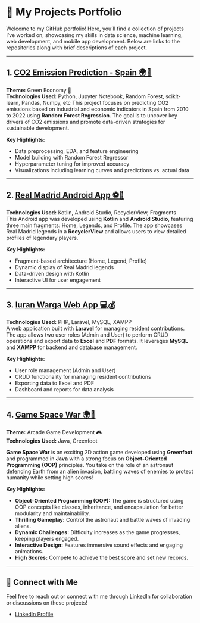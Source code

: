 # 🚀 My Projects Portfolio

Welcome to my GitHub portfolio! Here, you’ll find a collection of projects I’ve worked on, showcasing my skills in data science, machine learning, web development, and mobile app development. Below are links to the repositories along with brief descriptions of each project.

---

## 1. **[CO2 Emission Prediction - Spain 🌍💨](https://github.com/ikhsannovianto/co2-emission-prediction-spain)**  
**Theme:** Green Economy 🌱  
**Technologies Used:** Python, Jupyter Notebook, Random Forest, scikit-learn, Pandas, Numpy, etc
This project focuses on predicting CO2 emissions based on industrial and economic indicators in Spain from 2010 to 2022 using **Random Forest Regression**. The goal is to uncover key drivers of CO2 emissions and promote data-driven strategies for sustainable development. 

**Key Highlights:**  
- Data preprocessing, EDA, and feature engineering  
- Model building with Random Forest Regressor  
- Hyperparameter tuning for improved accuracy  
- Visualizations including learning curves and predictions vs. actual data

---

## 2. **[Real Madrid Android App ⚽📱](https://github.com/ikhsannovianto/Real-Madrid-App)**  
**Technologies Used:** Kotlin, Android Studio, RecyclerView, Fragments  
This Android app was developed using **Kotlin** and **Android Studio**, featuring three main fragments: Home, Legends, and Profile. The app showcases Real Madrid legends in a **RecyclerView** and allows users to view detailed profiles of legendary players.

**Key Highlights:**  
- Fragment-based architecture (Home, Legend, Profile)  
- Dynamic display of Real Madrid legends  
- Data-driven design with Kotlin  
- Interactive UI for user engagement

---

## 3. **[Iuran Warga Web App 💻💰](https://github.com/ikhsannovianto/Iuran-Warga-App)**  
**Technologies Used:** PHP, Laravel, MySQL, XAMPP  
A web application built with **Laravel** for managing resident contributions. The app allows two user roles (Admin and User) to perform CRUD operations and export data to **Excel** and **PDF** formats. It leverages **MySQL** and **XAMPP** for backend and database management.

**Key Highlights:**  
- User role management (Admin and User)  
- CRUD functionality for managing resident contributions  
- Exporting data to Excel and PDF  
- Dashboard and reports for data analysis

---

## 4. **[Game Space War 🌍👾](https://github.com/ikhsannovianto/Game-Space-War)**  
**Theme:** Arcade Game Development 🎮  
**Technologies Used:** Java, Greenfoot  

**Game Space War** is an exciting 2D action game developed using **Greenfoot** and programmed in **Java** with a strong focus on **Object-Oriented Programming (OOP)** principles. You take on the role of an astronaut defending Earth from an alien invasion, battling waves of enemies to protect humanity while setting high scores!

**Key Highlights:**  
- **Object-Oriented Programming (OOP):** The game is structured using OOP concepts like classes, inheritance, and encapsulation for better modularity and maintainability.  
- **Thrilling Gameplay:** Control the astronaut and battle waves of invading aliens.  
- **Dynamic Challenges:** Difficulty increases as the game progresses, keeping players engaged.  
- **Interactive Design:** Features immersive sound effects and engaging animations.  
- **High Scores:** Compete to achieve the best score and set new records. 

---

## 🔗 **Connect with Me**  
Feel free to reach out or connect with me through LinkedIn for collaboration or discussions on these projects!

- [LinkedIn Profile](www.linkedin.com/in/ikhsanarinovianto)
